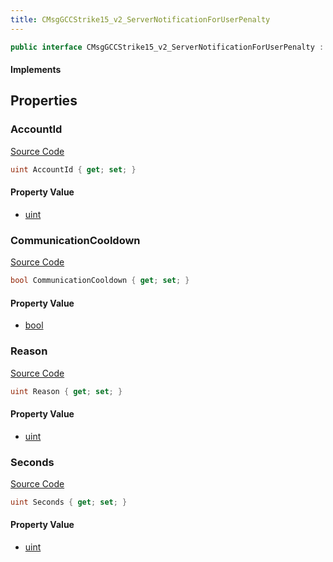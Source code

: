 ```yaml
---
title: CMsgGCCStrike15_v2_ServerNotificationForUserPenalty
---
```


```csharp
public interface CMsgGCCStrike15_v2_ServerNotificationForUserPenalty : ITypedProtobuf<CMsgGCCStrike15_v2_ServerNotificationForUserPenalty>, INativeHandle
```

#### Implements

## Properties

### AccountId

[Source Code](https://github.com/swiftly-solution/swiftlys2/blob/beta/managed/src/SwiftlyS2.Generated/Protobufs/Interfaces/CMsgGCCStrike15_v2_ServerNotificationForUserPenalty.cs#L13)

```csharp
uint AccountId { get; set; }
```

#### Property Value

- [uint](https://learn.microsoft.com/dotnet/api/system.uint32)

### CommunicationCooldown

[Source Code](https://github.com/swiftly-solution/swiftlys2/blob/beta/managed/src/SwiftlyS2.Generated/Protobufs/Interfaces/CMsgGCCStrike15_v2_ServerNotificationForUserPenalty.cs#L22)

```csharp
bool CommunicationCooldown { get; set; }
```

#### Property Value

- [bool](https://learn.microsoft.com/dotnet/api/system.boolean)

### Reason

[Source Code](https://github.com/swiftly-solution/swiftlys2/blob/beta/managed/src/SwiftlyS2.Generated/Protobufs/Interfaces/CMsgGCCStrike15_v2_ServerNotificationForUserPenalty.cs#L16)

```csharp
uint Reason { get; set; }
```

#### Property Value

- [uint](https://learn.microsoft.com/dotnet/api/system.uint32)

### Seconds

[Source Code](https://github.com/swiftly-solution/swiftlys2/blob/beta/managed/src/SwiftlyS2.Generated/Protobufs/Interfaces/CMsgGCCStrike15_v2_ServerNotificationForUserPenalty.cs#L19)

```csharp
uint Seconds { get; set; }
```

#### Property Value

- [uint](https://learn.microsoft.com/dotnet/api/system.uint32)

